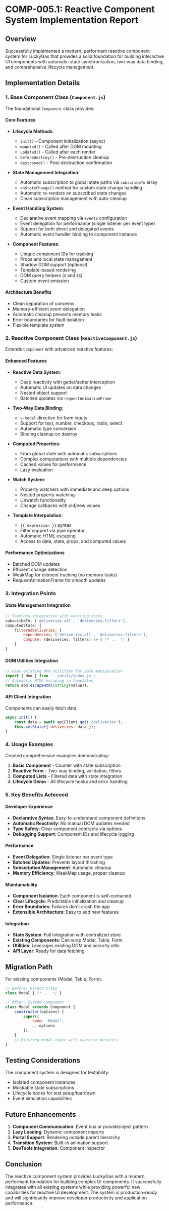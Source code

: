 # COMP-005.1: Reactive Component System Implementation Report

## Overview

Successfully implemented a modern, performant reactive component system for LuckyGas that provides a solid foundation for building interactive UI components with automatic state synchronization, two-way data binding, and comprehensive lifecycle management.

## Implementation Details

### 1. Base Component Class (`Component.js`)

The foundational `Component` class provides:

#### Core Features
- **Lifecycle Methods**:
  - `init()` - Component initialization (async)
  - `mounted()` - Called after DOM mounting
  - `updated()` - Called after each render
  - `beforeDestroy()` - Pre-destruction cleanup
  - `destroyed()` - Post-destruction confirmation

- **State Management Integration**:
  - Automatic subscription to global state paths via `subscribeTo` array
  - `onStateChange()` method for custom state change handling
  - Automatic re-renders on subscribed state changes
  - Clean subscription management with auto-cleanup

- **Event Handling System**:
  - Declarative event mapping via `events` configuration
  - Event delegation for performance (single listener per event type)
  - Support for both direct and delegated events
  - Automatic event handler binding to component instance

- **Component Features**:
  - Unique component IDs for tracking
  - Props and local state management
  - Shadow DOM support (optional)
  - Template-based rendering
  - DOM query helpers (`$` and `$$`)
  - Custom event emission

#### Architecture Benefits
- Clean separation of concerns
- Memory-efficient event delegation
- Automatic cleanup prevents memory leaks
- Error boundaries for fault isolation
- Flexible template system

### 2. Reactive Component Class (`ReactiveComponent.js`)

Extends `Component` with advanced reactive features:

#### Enhanced Features
- **Reactive Data System**:
  - Deep reactivity with getter/setter interception
  - Automatic UI updates on data changes
  - Nested object support
  - Batched updates via `requestAnimationFrame`

- **Two-Way Data Binding**:
  - `v-model` directive for form inputs
  - Support for text, number, checkbox, radio, select
  - Automatic type conversion
  - Binding cleanup on destroy

- **Computed Properties**:
  - From global state with automatic subscriptions
  - Complex computations with multiple dependencies
  - Cached values for performance
  - Lazy evaluation

- **Watch System**:
  - Property watchers with immediate and deep options
  - Nested property watching
  - Unwatch functionality
  - Change callbacks with old/new values

- **Template Interpolation**:
  - `{{ expression }}` syntax
  - Filter support via pipe operator
  - Automatic HTML escaping
  - Access to data, state, props, and computed values

#### Performance Optimizations
- Batched DOM updates
- Efficient change detection
- WeakMap for element tracking (no memory leaks)
- RequestAnimationFrame for smooth updates

### 3. Integration Points

#### State Management Integration
```javascript
// Seamless integration with existing store
subscribeTo: ['deliveries.all', 'deliveries.filters'],
computedState: {
    filteredDeliveries: {
        dependencies: ['deliveries.all', 'deliveries.filters'],
        compute: (deliveries, filters) => { /* ... */ }
    }
}
```

#### DOM Utilities Integration
```javascript
// Uses existing dom utilities for safe manipulation
import { dom } from '../utils/index.js';
// Automatic HTML escaping in templates
return dom.escapeHtml(String(value));
```

#### API Client Integration
Components can easily fetch data:
```javascript
async init() {
    const data = await apiClient.get('/deliveries');
    this.setState({ deliveries: data });
}
```

### 4. Usage Examples

Created comprehensive examples demonstrating:

1. **Basic Component** - Counter with state subscription
2. **Reactive Form** - Two-way binding, validation, filters
3. **Computed Lists** - Filtered data with state integration
4. **Lifecycle Demo** - All lifecycle hooks and error handling

### 5. Key Benefits Achieved

#### Developer Experience
- **Declarative Syntax**: Easy-to-understand component definitions
- **Automatic Reactivity**: No manual DOM updates needed
- **Type Safety**: Clear component contracts via options
- **Debugging Support**: Component IDs and lifecycle logging

#### Performance
- **Event Delegation**: Single listener per event type
- **Batched Updates**: Prevents layout thrashing
- **Subscription Management**: Automatic cleanup
- **Memory Efficiency**: WeakMap usage, proper cleanup

#### Maintainability
- **Component Isolation**: Each component is self-contained
- **Clear Lifecycle**: Predictable initialization and cleanup
- **Error Boundaries**: Failures don't crash the app
- **Extensible Architecture**: Easy to add new features

#### Integration
- **State System**: Full integration with centralized store
- **Existing Components**: Can wrap Modal, Table, Form
- **Utilities**: Leverages existing DOM and security utils
- **API Layer**: Ready for data fetching

## Migration Path

For existing components (Modal, Table, Form):

```javascript
// Before: Direct class
class Modal { /* ... */ }

// After: Extend Component
class Modal extends Component {
    constructor(options) {
        super({
            name: 'Modal',
            ...options
        });
    }
    // Existing modal logic with reactive benefits
}
```

## Testing Considerations

The component system is designed for testability:
- Isolated component instances
- Mockable state subscriptions
- Lifecycle hooks for test setup/teardown
- Event simulation capabilities

## Future Enhancements

1. **Component Communication**: Event bus or provide/inject pattern
2. **Lazy Loading**: Dynamic component imports
3. **Portal Support**: Rendering outside parent hierarchy
4. **Transition System**: Built-in animation support
5. **DevTools Integration**: Component inspector

## Conclusion

The reactive component system provides LuckyGas with a modern, performant foundation for building complex UI components. It successfully integrates with all existing systems while providing powerful new capabilities for reactive UI development. The system is production-ready and will significantly improve developer productivity and application performance.